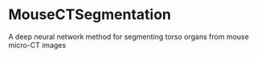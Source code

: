 # MouseCTSegmentation
A deep neural network method for segmenting torso organs from mouse micro-CT images
